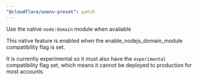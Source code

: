 ```yaml
---
"@cloudflare/unenv-preset": patch
---
```


Use the native `node:domain` module when available

This native feature is enabled when the enable_nodejs_domain_module compatibility flag is set.

It is currently experimental so it must also have the `experimental` compatibility flag set,
which means it cannot be deployed to production for most accounts.
